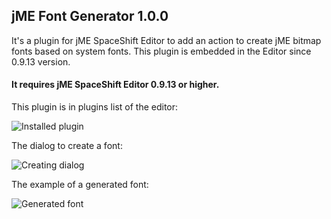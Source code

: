 
## jME Font Generator 1.0.0

It's a plugin for jME SpaceShift Editor to add an action to create jME bitmap fonts based on system fonts.
This plugin is embedded in the Editor since 0.9.13 version.

#### It requires jME SpaceShift Editor 0.9.13 or higher.

This plugin is in plugins list of the editor:

![Installed plugin](http://i.imgur.com/hGa4GWQ.png)

The dialog to create a font:

![Creating dialog](http://i.imgur.com/eW6Hhc5.png)

The example of a generated font:

![Generated font](http://i.imgur.com/hFbGdQE.png)